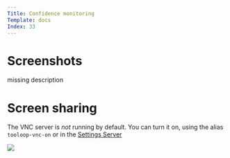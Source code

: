 ```yaml
---
Title: Confidence monitoring
Template: docs
Index: 33
---
```


# Screenshots

missing description

# Screen sharing

The VNC server is *not* running by default. You can turn it on, using the alias `tooloop-vnc-on` or in the [Settings Server](https://github.com/vollstock/Tooloop-Settings-Server)

<img src="http://placehold.it/1280x720?text=Settings -> Services">

